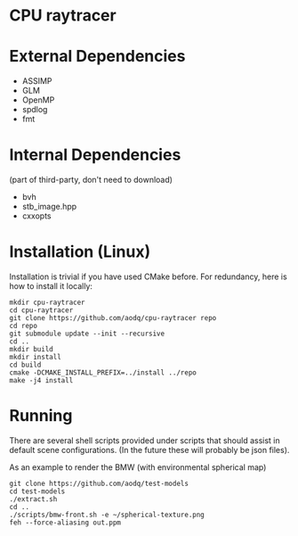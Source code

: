 # CPU raytracer

# External Dependencies

- ASSIMP
- GLM
- OpenMP
- spdlog
- fmt

# Internal Dependencies
  (part of third-party, don't need to download)

- bvh
- stb\_image.hpp
- cxxopts

# Installation (Linux)

Installation is trivial if you have used CMake before. For redundancy, here is how to install it locally:

```
mkdir cpu-raytracer
cd cpu-raytracer
git clone https://github.com/aodq/cpu-raytracer repo
cd repo
git submodule update --init --recursive
cd ..
mkdir build
mkdir install
cd build
cmake -DCMAKE_INSTALL_PREFIX=../install ../repo
make -j4 install
```

# Running
There are several shell scripts provided under scripts that should assist in
default scene configurations. (In the future these will probably be json files).

As an example to render the BMW (with environmental spherical map)

```
git clone https://github.com/aodq/test-models
cd test-models
./extract.sh
cd ..
./scripts/bmw-front.sh -e ~/spherical-texture.png
feh --force-aliasing out.ppm
```
